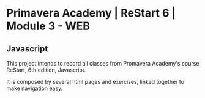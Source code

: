 # Primavera Academy | ReStart 6 | Module 3 - WEB

## Javascript

This project intends to record all classes from Promavera Academy's course ReStart, 6th edition, Javascript.

It is composed by several html pages and exercises, linked together to make navigation easy.
